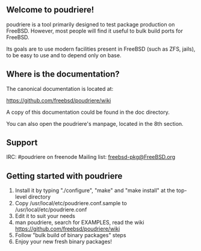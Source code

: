 Welcome to poudriere!
---------------------

poudriere is a tool primarily designed to test package production on
FreeBSD. However, most people will find it useful to bulk build ports
for FreeBSD.

Its goals are to use modern facilities present in FreeBSD (such as ZFS,
jails), to be easy to use and to depend only on base.

Where is the documentation?
---------------------------

The canonical documentation is located at:

https://github.com/freebsd/poudriere/wiki

A copy of this documentation could be found in the doc directory.

You can also open the poudriere's manpage, located in the 8th section.

Support
-------

IRC:          #poudriere on freenode
Mailing list: freebsd-pkg@FreeBSD.org

Getting started with poudriere
------------------------------

1. Install it by typing "./configure", "make" and "make install" at the top-level directory
2. Copy /usr/local/etc/poudriere.conf.sample to /usr/local/etc/poudriere.conf
3. Edit it to suit your needs
4. man poudriere, search for EXAMPLES, read the wiki https://github.com/freebsd/poudriere/wiki
5. Follow "bulk build of binary packages" steps
6. Enjoy your new fresh binary packages!

